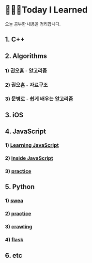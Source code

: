 # 👩🏻‍💻Today I Learned

오늘 공부한 내용을 정리합니다.



## 1. C++

## 2. Algorithms

### 1) 권오흠 - 알고리즘

### 2) 권오흠 - 자료구조

### 3) 문병로 - 쉽게 배우는 알고리즘

## 3. iOS

## 4. JavaScript

### 1) [Learning JavaScript](javascript/learning-javascript)

### 2) [Inside JavaScript](javascript/inside-javascript)

### 3) [practice](javascript/practice)

## 5. Python

### 1) [swea](python/swea)

### 2) [practice](python/practice)

### 3) [crawling](python/crawling)

### 4) [flask](python/flask)

## 6. etc
